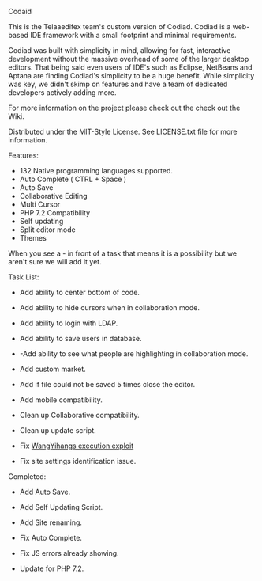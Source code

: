 Codaid

This is the Telaaedifex team's custom version of Codiad.  Codiad is a web-based IDE framework with a small footprint and minimal requirements.

Codiad was built with simplicity in mind, allowing for fast, interactive development without the massive overhead of some of the larger desktop editors. That being said even users of IDE's such as Eclipse, NetBeans and Aptana are finding Codiad's simplicity to be a huge benefit. While simplicity was key, we didn't skimp on features and have a team of dedicated developers actively adding more.

For more information on the project please check out the check out the Wiki.

Distributed under the MIT-Style License. See LICENSE.txt file for more information.

Features:

* 132 Native programming languages supported.
* Auto Complete ( CTRL + Space )
* Auto Save
* Collaborative Editing
* Multi Cursor
* PHP 7.2 Compatibility
* Self updating
* Split editor mode
* Themes

When you see a - in front of a task that means it is a possibility but we aren't sure we will add it yet.

Task List:
  
* Add ability to center bottom of code.
* Add ability to hide cursors when in collaboration mode.
* Add ability to login with LDAP.
* Add ability to save users in database.
* -Add ability to see what people are highlighting in collaboration mode.
* Add custom market.
* Add if file could not be saved 5 times close the editor.
* Add mobile compatibility.

* Clean up Collaborative compatibility.
* Clean up update script.

* Fix [WangYihangs execution exploit](https://github.com/WangYihang/Codiad-Remote-Code-Execute-Exploit)
* Fix site settings identification issue.


Completed:
* Add Auto Save.
* Add Self Updating Script.
* Add Site renaming.

* Fix Auto Complete.
* Fix JS errors already showing.

* Update for PHP 7.2.